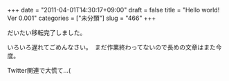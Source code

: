 +++
date = "2011-04-01T14:30:17+09:00"
draft = false
title = "Hello world! Ver 0.001"
categories = ["未分類"]
slug = "466"
+++

だいたい移転完了しました。

いろいろ遅れてごめんなさい。　まだ作業終わってないので長めの文章はまた今度。

Twitter関連で大慌て...(
